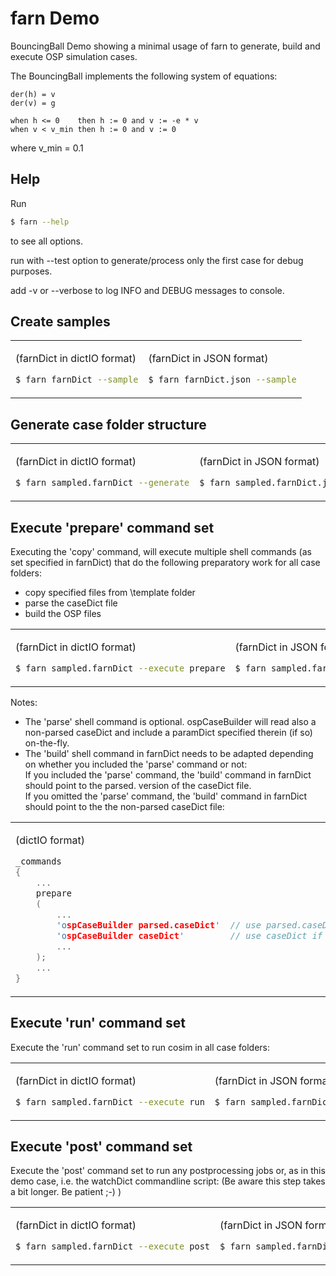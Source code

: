 #  farn Demo

BouncingBall Demo showing a minimal usage of farn to generate, build and execute OSP simulation cases.

The BouncingBall implements the following system of equations:

```
der(h) = v
der(v) = g

when h <= 0    then h := 0 and v := -e * v
when v < v_min then h := 0 and v := 0
```

where v_min = 0.1

## Help

Run

~~~sh
$ farn --help
~~~

to see all options.

run with --test option to generate/process only the first case for debug purposes.

add -v or --verbose to log INFO and DEBUG messages to console.


## Create samples

<table><tr><td>

(farnDict in dictIO format)
~~~sh
$ farn farnDict --sample
~~~

</td><td>

(farnDict in JSON format)
~~~sh
$ farn farnDict.json --sample
~~~

</td></tr></table>


## Generate case folder structure

<table><tr><td>

(farnDict in dictIO format)
~~~sh
$ farn sampled.farnDict --generate
~~~

</td><td>

(farnDict in JSON format)
~~~sh
$ farn sampled.farnDict.json --generate
~~~

</td></tr></table>


## Execute 'prepare' command set

Executing the 'copy' command, will execute multiple shell commands (as set specified in farnDict) that do the following preparatory work for all case folders:
* copy specified files from \template folder
* parse the caseDict file
* build the OSP files

<table><tr><td>

(farnDict in dictIO format)
~~~sh
$ farn sampled.farnDict --execute prepare
~~~

</td><td>

(farnDict in JSON format)
~~~sh
$ farn sampled.farnDict.json --execute prepare
~~~

</td></tr></table>


Notes:
* The 'parse' shell command is optional. ospCaseBuilder will read also a non-parsed caseDict and include a paramDict specified therein (if so) on-the-fly.
* The 'build' shell command in farnDict needs to be adapted depending on whether you included the 'parse' command or not: <br>
If you included the 'parse' command, the 'build' command in farnDict should point to the parsed. version of the caseDict file. <br>
If you omitted the 'parse' command, the 'build' command in farnDict should point to the the non-parsed caseDict file:


<table><tr><td>

(dictIO format)
~~~cpp
_commands
{
    ...
    prepare
    (
        ...
        'ospCaseBuilder parsed.caseDict'  // use parsed.caseDict if you explicitely executed the 'parse' step before
        'ospCaseBuilder caseDict'         // use caseDict if you omitted the explicit 'parse' step before
        ...
    );
    ...
}
~~~

</td><td>

(JSON format)
~~~json
"_commands":
{
    ...
    "prepare":
    [
        ...
        "ospCaseBuilder parsed.caseDict.json",
        "ospCaseBuilder caseDict.json"
        ...
    ],
    ...
{
~~~

</td></tr></table>


## Execute 'run' command set

Execute the 'run' command set to run cosim in all case folders:

<table><tr><td>

(farnDict in dictIO format)
~~~sh
$ farn sampled.farnDict --execute run
~~~

</td><td>

(farnDict in JSON format)
~~~sh
$ farn sampled.farnDict.json --execute run
~~~

</td></tr></table>


## Execute 'post' command set

Execute the 'post' command set to run any postprocessing jobs or, as in this demo case, i.e. the watchDict commandline script:
(Be aware this step takes a bit longer.  Be patient ;-) )

<table><tr><td>

(farnDict in dictIO format)
~~~sh
$ farn sampled.farnDict --execute post
~~~

</td><td>

(farnDict in JSON format)
~~~sh
$ farn sampled.farnDict.json --execute post
~~~

</td></tr></table>
